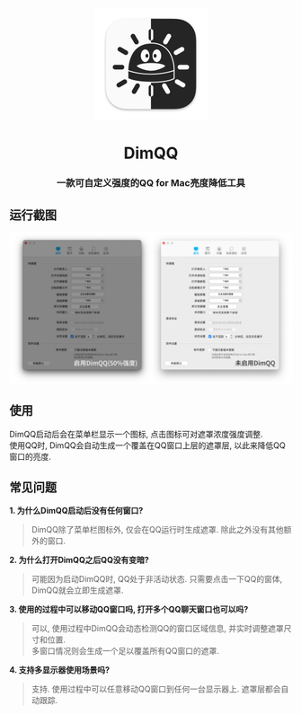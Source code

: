 # 
<p align="center">
<img src="./img/DimQQ.png" width="200" height="200" />
</p>
<h1 align="center">DimQQ</h1>
<h3 align="center">一款可自定义强度的QQ for Mac亮度降低工具</h3> 

## 运行截图
<img src="./img/Screenshot.png" width=920 align=center />  

## 使用
DimQQ启动后会在菜单栏显示一个图标, 点击图标可对遮罩浓度强度调整.  
使用QQ时, DimQQ会自动生成一个覆盖在QQ窗口上层的遮罩层, 以此来降低QQ窗口的亮度.  

## 常见问题
**1. 为什么DimQQ启动后没有任何窗口?**  
> DimQQ除了菜单栏图标外, 仅会在QQ运行时生成遮罩. 除此之外没有其他额外的窗口.  

**2. 为什么打开DimQQ之后QQ没有变暗?**  
> 可能因为启动DimQQ时, QQ处于非活动状态. 只需要点击一下QQ的窗体, DimQQ就会立即生成遮罩.  

**3. 使用的过程中可以移动QQ窗口吗, 打开多个QQ聊天窗口也可以吗?**  
> 可以, 使用过程中DimQQ会动态检测QQ的窗口区域信息, 并实时调整遮罩尺寸和位置.  
> 多窗口情况则会生成一个足以覆盖所有QQ窗口的遮罩.  

**4. 支持多显示器使用场景吗?**  
> 支持. 使用过程中可以任意移动QQ窗口到任何一台显示器上. 遮罩层都会自动跟踪. 
